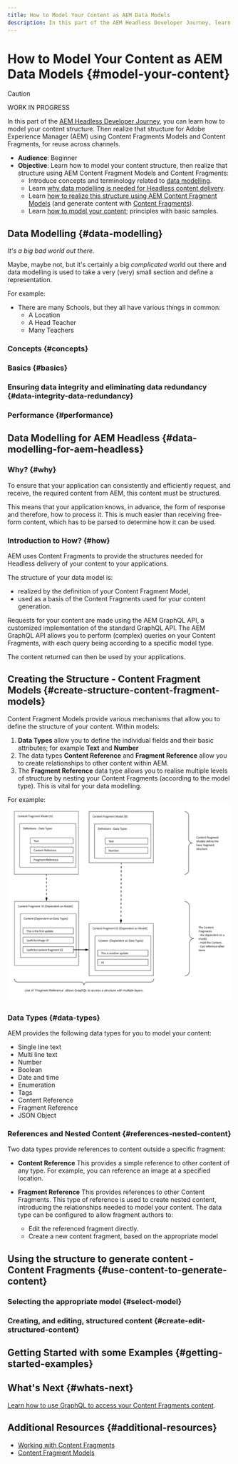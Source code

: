 ```yaml
---
title: How to Model Your Content as AEM Data Models
description: In this part of the AEM Headless Developer Journey, learn how to model your content for AEM Headless delivery using Data Modelling with Content Fragment Models and Content Fragments.
---
```


# How to Model Your Content as AEM Data Models {#model-your-content}

>[!CAUTION]
>
>WORK IN PROGRESS

In this part of the [AEM Headless Developer Journey](#overview.md), you can learn how to model your content structure. Then realize that structure for Adobe Experience Manager (AEM) using Content Fragments Models and Content Fragments, for reuse across channels.

* **Audience**: Beginner
* **Objective**: Learn how to model your content structure, then realize that structure using AEM Content Fragment Models and Content Fragments:
  * Introduce concepts and terminology related to [data modelling](#data-modelling).
  * Learn [why data modelling is needed for Headless content delivery](#data-modelling-for-aem-headless).
  * Learn [how to realize this structure using AEM Content Fragment Models](#create-structure-content-fragment-models) (and generate content with [Content Fragments](#use-content-to-generate-content)).
  * Learn [how to model your content](#getting-started-examples); principles with basic samples.

## Data Modelling {#data-modelling}

*It's a big bad world out there*. 

Maybe, maybe not, but it's certainly a big *complicated* world out there and data modelling is used to take a very (very) small section and define a representation.

For example:

* There are many Schools, but they all have various things in common:
  * A Location
  * A Head Teacher
  * Many Teachers

### Concepts {#concepts}

### Basics {#basics}

### Ensuring data integrity and eliminating data redundancy {#data-integrity-data-redundancy}

### Performance {#performance}

## Data Modelling for AEM Headless {#data-modelling-for-aem-headless}

### Why? {#why}

To ensure that your application can consistently and efficiently request, and receive, the required content from AEM, this content must be structured. 

This means that your application knows, in advance, the form of response and therefore, how to process it. This is much easier than receiving free-form content, which has to be parsed to determine how it can be used.

### Introduction to How? {#how}

AEM uses Content Fragments to provide the structures needed for Headless delivery of your content to your applications.

The structure of your data model is:

* realized by the definition of your Content Fragment Model,
* used as a basis of the Content Fragments used for your content generation.

Requests for your content are made using the AEM GraphQL API, a customized implementation of the standard GraphQL API. The AEM GraphQL API allows you to perform (complex) queries on your Content Fragments, with each query being according to a specific model type. 

The content returned can then be used by your applications. 

## Creating the Structure - Content Fragment Models {#create-structure-content-fragment-models}

Content Fragment Models provide various mechanisms that allow you to define the structure of your content. Within models:

1. **Data Types** allow you to define the individual fields and their basic attributes; for example **Text** and **Number**
1. The data types **Content Reference** and **Fragment Reference** allow you to create relationships to other content within AEM.
1. The **Fragment Reference** data type allows you to realise multiple levels of structure by nesting your Content Fragments (according to the model type). This is vital for your data modelling.

<!-- 
Add arrow to image
-->

For example:
![Content Fragments for use with GraphQL](/help/assets/content-fragments/assets/cfm-nested-01.png "Content Fragments for use with GraphQL")

### Data Types {#data-types}

AEM provides the following data types for you to model your content:

* Single line text
* Multi line text
* Number
* Boolean
* Date and time
* Enumeration
* Tags
* Content Reference
* Fragment Reference
* JSON Object

### References and Nested Content {#references-nested-content}

Two data types provide references to content outside a specific fragment:
* **Content Reference**
  This provides a simple reference to other content of any type.
  For example, you can reference an image at a specified location.

* **Fragment Reference**
  This provides references to other Content Fragments. 
  This type of reference is used to create nested content, introducing the relationships needed to model your content.
  The data type can be configured to allow fragment authors to:
  * Edit the referenced fragment directly.
  * Create a new content fragment, based on the appropriate model

## Using the structure to generate content - Content Fragments {#use-content-to-generate-content}

### Selecting the appropriate model {#select-model}

### Creating, and editing, structured content {#create-edit-structured-content}

## Getting Started with some Examples {#getting-started-examples}

## What's Next {#whats-next}

[Learn how to use GraphQL to access your Content Fragments content](fetch-your-content.md). 

## Additional Resources {#additional-resources}

* [Working with Content Fragments](/help/assets/content-fragments/content-fragments.md)
* [Content Fragment Models](/help/assets/content-fragments/content-fragments-models.md)

